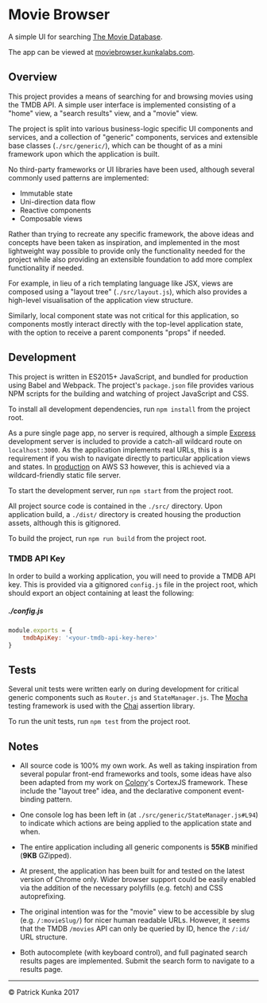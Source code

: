 # Movie Browser

A simple UI for searching [The Movie Database](https://www.themoviedb.org).

The app can be viewed at [moviebrowser.kunkalabs.com](moviebrowser.kunkalabs.com).

## Overview

This project provides a means of searching for and browsing movies using the TMDB API. A simple user interface is implemented consisting of a "home" view, a "search results" view, and a "movie" view.

The project is split into various business-logic specific UI components and services, and a collection of "generic" components, services and extensible base classes (`./src/generic/`), which can be thought of as a mini framework upon which the application is built.

No third-party frameworks or UI libraries have been used, although several commonly used patterns are implemented:
- Immutable state
- Uni-direction data flow
- Reactive components
- Composable views

Rather than trying to recreate any specific framework, the above ideas and concepts have been taken as inspiration, and implemented in the most lightweight way possible to provide only the functionality needed for the project while also providing an extensible foundation to add more complex functionality if needed.

For example, in lieu of a rich templating language like JSX, views are composed using a "layout tree" (`./src/layout.js`), which also provides a high-level visualisation of the application view structure.

Similarly, local component state was not critical for this application, so components mostly interact directly with the top-level application state, with the option to receive a parent components "props" if needed.

## Development

This project is written in ES2015+ JavaScript, and bundled for production using Babel and Webpack. The project's `package.json` file provides various NPM scripts for the building and watching of project JavaScript and CSS.

To install all development dependencies, run `npm install` from the project root.

As a pure single page app, no server is required, although a simple [Express](https://expressjs.com/) development server is included to provide a catch-all wildcard route on `localhost:3000`. As the application implements real URLs, this is a requirement if you wish to navigate directly to particular application views and states. In [production](moviebrowser.kunkalabs.com) on AWS S3 however, this is achieved via a wildcard-friendly static file server.

To start the development server, run `npm start` from the project root.

All project source code is contained in the `./src/` directory. Upon application build, a `./dist/` directory is created housing the production assets, although this is gitignored.

To build the project, run `npm run build` from the project root.

### TMDB API Key

In order to build a working application, you will need to provide a TMDB API key. This is provided via a gitignored `config.js` file in the project root, which should export an object containing at least the following:

##### ./config.js

```js
module.exports = {
    tmdbApiKey: '<your-tmdb-api-key-here>'
}
```

## Tests

Several unit tests were written early on during development for critical generic components such as `Router.js` and `StateManager.js`. The [Mocha](https://mochajs.org/) testing framework is used with the [Chai](http://chaijs.com/) assertion library.

To run the unit tests, run `npm test` from the project root.

## Notes

- All source code is 100% my own work. As well as taking inspiration from several popular front-end frameworks and tools, some ideas have also been adapted from my work on [Colony](https://www.wearecolony.com)'s CortexJS framework. These include the "layout tree" idea, and the declarative component event-binding pattern.

- One console log has been left in (at `./src/generic/StateManager.js#L94`) to indicate which actions are being applied to the application state and when.

- The entire application including all generic components is **55KB** minified (**9KB** GZipped).

- At present, the application has been built for and tested on the latest version of Chrome only. Wider browser support could be easily enabled via the addition of the necessary polyfills (e.g. fetch) and CSS autoprefixing.

- The original intention was for the "movie" view to be accessible by slug (e.g. `/:movieSlug/`) for nicer human readable URLs. However, it seems that the TMDB `/movies` API can only be queried by ID, hence the `/:id/` URL structure.

- Both autocomplete (with keyboard control), and full paginated search results pages are implemented. Submit the search form to navigate to a results page.

---

&copy; Patrick Kunka 2017